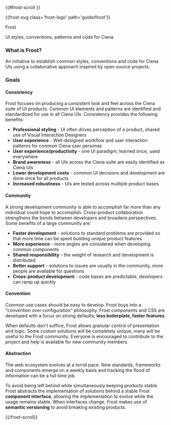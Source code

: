 {{\#frost-scroll }}
<div class="guide-introduction">

<div class="header">

{{frost-svg class='frost-logo' path='guide/frost'}} <span
class="project"> </span>
<div class="title">

Frost

</div>

<div class="sub-title">

UI styles, conventions, patterns and code for Ciena

</div>

</div>

### What is Frost?

An initiative to establish common styles, conventions and code for Ciena
UIs using a collaborative approach inspired by open source projects.

### Goals

#### Consistency

Frost focuses on producing a consistent look and feel across the Ciena
suite of UI products. Common UI elements and patterns are identified and
standardized for use in all Ciena UIs. Consistency provides the
following benefits:

-   **Professional styling** - UI often drives perception of a product,
    shared use of Visual Interaction Designers
-   **User experience** - Well-designed workflow and user interaction
    patterns for common Ciena user personas
-   **User experience/productivity** - one UI paradigm; learned once,
    used everywhere
-   **Brand awareness** - all UIs across the Ciena suite are easily
    identified as Ciena UIs
-   **Lower development costs** - common UI decisions and development
    are done once for all products
-   **Increased robustness** - UIs are tested across multiple product
    bases

#### Community

A strong development community is able to accomplish far more than any
individual could hope to accomplish. Cross-product collaboration
strengthens the bonds between developers and broadens perspectives. Some
benefits of a large community are:

-   **Faster development** - solutions to standard problems are provided
    so that more time can be spent building unique product features
-   **More experience** - more angles are considered when developing
    common components
-   **Shared responsibility** - the weight of research and development
    is distributed
-   **Better support** - solutions to issues are usually in the
    community, more people are available for questions
-   **Cross-product development** - code bases are predictable,
    developers can ramp up quickly

#### Convention

Common use cases should be easy to develop. Frost buys into a
"convention over configuration" philosophy. Frost components and CSS are
developed with a focus on strong defaults; **less boilerplate, faster
features**.

When defaults don't suffice, Frost allows granular control of
presentation and logic. Some custom solutions will be completely unique,
many will be useful to the Frost community. Everyone is encouraged to
contribute to the project and help is available for new community
members.

#### Abstraction

The web ecosystem evolves at a torrid pace. New standards, frameworks
and components emerge on a weekly basis and tracking the flood of
information can be a full time job.

To avoid being left behind while simultaneously keeping products stable
Frost abstracts the implementation of solutions behind a stable Frost
**component interface**, allowing the implementation to evolve while the
usage remains stable. When interfaces change, Frost makes use of
**semantic versioning** to avoid breaking existing products.

</div>

{{/frost-scroll}}

